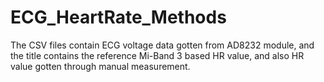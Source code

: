# ECG_HeartRate_Methods

The CSV files contain ECG voltage data gotten from AD8232 module, and the title contains the reference Mi-Band 3 based HR value, and also HR value gotten through manual measurement.


